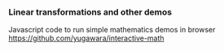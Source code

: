 ### Linear transformations and other demos
Javascript code to run simple mathematics demos in browser
https://github.com/yugawara/interactive-math

